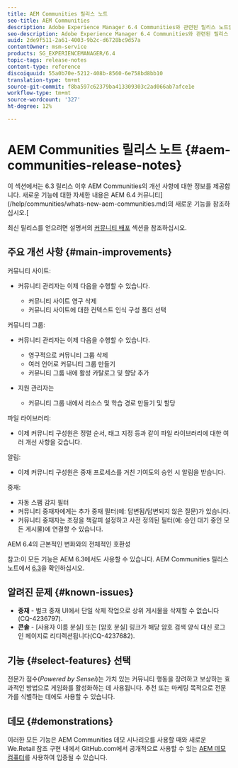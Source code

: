 ```yaml
---
title: AEM Communities 릴리스 노트
seo-title: AEM Communities
description: Adobe Experience Manager 6.4 Communities와 관련된 릴리스 노트입니다.
seo-description: Adobe Experience Manager 6.4 Communities와 관련된 릴리스 노트입니다.
uuid: 2de9f511-2a61-4003-9b2c-d6728bc9d57a
contentOwner: msm-service
products: SG_EXPERIENCEMANAGER/6.4
topic-tags: release-notes
content-type: reference
discoiquuid: 55a0b70e-5212-408b-8560-6e758bd8bb10
translation-type: tm+mt
source-git-commit: f8ba597c62379ba413309303c2ad066ab7afce1e
workflow-type: tm+mt
source-wordcount: '327'
ht-degree: 12%

---
```



# AEM Communities 릴리스 노트 {#aem-communities-release-notes}

이 섹션에서는 6.3 릴리스 이후 AEM Communities의 개선 사항에 대한 정보를 제공합니다. 새로운 기능에 대한 자세한 내용은 AEM 6.4 커뮤니티](/help/communities/whats-new-aem-communities.md)의 새로운 기능을 참조하십시오.[

최신 릴리스를 얻으려면 설명서의 [커뮤니티 배포](/help/communities/deploy-communities.md#latest-releases) 섹션을 참조하십시오.

## 주요 개선 사항 {#main-improvements}

커뮤니티 사이트:

* 커뮤니티 관리자는 이제 다음을 수행할 수 있습니다.

   * 커뮤니티 사이트 영구 삭제
   * 커뮤니티 사이트에 대한 컨텍스트 인식 구성 폴더 선택

커뮤니티 그룹:

* 커뮤니티 관리자는 이제 다음을 수행할 수 있습니다.

   * 영구적으로 커뮤니티 그룹 삭제
   * 여러 언어로 커뮤니티 그룹 만들기
   * 커뮤니티 그룹 내에 활성 카탈로그 및 할당 추가

* 지원 관리자는

   * 커뮤니티 그룹 내에서 리소스 및 학습 경로 만들기 및 할당

파일 라이브러리:

* 이제 커뮤니티 구성원은 정렬 순서, 태그 지정 등과 같이 파일 라이브러리에 대한 여러 개선 사항을 갖습니다.

알림:

* 이제 커뮤니티 구성원은 중재 프로세스를 거친 기여도의 승인 시 알림을 받습니다.

중재:

* 자동 스팸 감지 필터
* 커뮤니티 중재자에게는 추가 중재 필터(예: 답변됨/답변되지 않은 질문)가 있습니다.
* 커뮤니티 중재자는 조정을 책갈피 설정하고 사전 정의된 필터(예: 승인 대기 중인 모든 게시물)에 연결할 수 있습니다.

AEM 6.4의 근본적인 변화와의 전체적인 호환성

참고:이 모든 기능은 AEM 6.3에서도 사용할 수 있습니다. AEM Communities 릴리스 노트에서 [6.3](https://helpx.adobe.com/kr/experience-manager/6-3/release-notes.html)을 확인하십시오.

## 알려진 문제 {#known-issues}

* **중재**  - 벌크 중재 UI에서 단일 삭제 작업으로 상위 게시물을 삭제할 수 없습니다(CQ-4236797).
* **콘솔**  - [사용자 이름 분실] 또는 [암호 분실] 링크가 해당 암호 검색 양식 대신 로그인 페이지로 리디렉션됩니다(CQ-4237682).

## 기능 {#select-features} 선택

전문가 점수(*Powered by Sensei*)는 가치 있는 커뮤니티 행동을 장려하고 보상하는 효과적인 방법으로 게임화를 활성화하는 데 사용됩니다. 추천 또는 마케팅 목적으로 전문가를 식별하는 데에도 사용할 수 있습니다.

## 데모 {#demonstrations}

이러한 모든 기능은 AEM Communities 데모 시나리오를 사용할 때와 새로운 We.Retail 참조 구현 내에서 GitHub.com에서 공개적으로 사용할 수 있는 [AEM 데모 컴퓨터](https://github.com/Adobe-Marketing-Cloud/aem-demo-machine/wiki)를 사용하여 입증될 수 있습니다.
